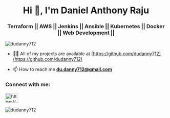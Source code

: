<h1 align="center">Hi 👋, I'm Daniel Anthony Raju</h1>
<h3 align="center">Terraform || AWS || Jenkins || Ansible || Kubernetes || Docker || Web Development ||</h3>

<p align="left"> <img src="https://komarev.com/ghpvc/?username=dudanny712&label=Profile%20views&color=0e75b6&style=flat" alt="dudanny712" /> </p>

- 👨‍💻 All of my projects are available at [https://github.com/dudanny712](https://github.com/dudanny712)

- 📫 How to reach me **du.danny712@gmail.com**

<h3 align="left">Connect with me:</h3>
<p align="left">
<a href="https://linkedin.com/in/https://www.linkedin.com/in/daniel-anthony-raju-1b7573134/" target="blank"><img align="center" src="https://raw.githubusercontent.com/rahuldkjain/github-profile-readme-generator/master/src/images/icons/Social/linked-in-alt.svg" alt="https://www.linkedin.com/in/daniel-anthony-raju-1b7573134/" height="30" width="40" /></a>
</p>

<p><img align="center" src="https://github-readme-stats.vercel.app/api/top-langs?username=dudanny712&show_icons=true&locale=en&layout=compact" alt="dudanny712" /></p>
